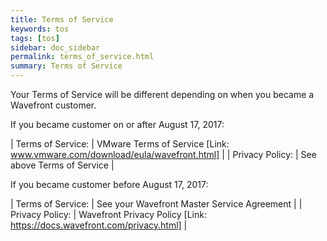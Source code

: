 ```yaml
---
title: Terms of Service
keywords: tos
tags: [tos]
sidebar: doc_sidebar
permalink: terms_of_service.html
summary: Terms of Service
---
```


Your Terms of Service will be different depending on when you became a Wavefront customer.
 
If you became customer on or after August 17, 2017:

| Terms of Service: | VMware Terms of Service [Link: www.vmware.com/download/eula/wavefront.html] |
| Privacy Policy: | See above Terms of Service | 

If you became customer before August 17, 2017:

| Terms of Service: | See your Wavefront Master Service Agreement |
| Privacy Policy: | Wavefront Privacy Policy [Link: https://docs.wavefront.com/privacy.html] |
